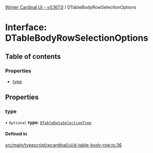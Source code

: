 [Winter Cardinal UI - v0.167.0](../index.md) / DTableBodyRowSelectionOptions

# Interface: DTableBodyRowSelectionOptions

## Table of contents

### Properties

- [type](DTableBodyRowSelectionOptions.md#type)

## Properties

### type

• `Optional` **type**: [`DTableDataSelectionType`](../index.md#dtabledataselectiontype)

#### Defined in

[src/main/typescript/wcardinal/ui/d-table-body-row.ts:36](https://github.com/winter-cardinal/winter-cardinal-ui/blob/v0.167.0/src/main/typescript/wcardinal/ui/d-table-body-row.ts#L36)
